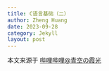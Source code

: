 ```yaml
---
title: C语言基础（二）
author: Zheng Huang
date: 2023-09-28
category: Jekyll
layout: post
---
```

本文来源于 [哔哩哔哩@青空の霞光](https://www.bilibili.com/video/BV1Cr4y137os) 